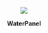 <p align="center"">
<img src = 'https://s3.bmp.ovh/imgs/2022/10/11/14f0c62d33ecbd08.png'>
</p>
<p align="center"">
<strong size="2">WaterPanel</strong>
</p>
